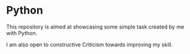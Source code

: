 # Python
This repository is aimed at showcasing some simple task created by me with Python.

I am also open to constructive Criticism towards improving my skill.
